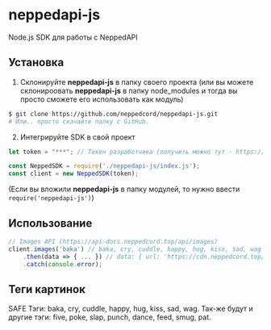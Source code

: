 # neppedapi-js
Node.js SDK для работы с NeppedAPI

## Установка
1. Склонируйте **neppedapi-js** в папку своего проекта 
(или вы можете склонироовать **neppedapi-js** в папку node_modules и тогда вы просто сможете его использовать как модуль)
```bash
$ git clone https://github.com/neppedcord/neppedapi-js.git
# Или.. просто скачайте папку с GitHub.
```
2. Интегрируйте SDK в свой проект
```js
let token = "***"; // Токен разработчика (получить можно тут - https://api-docs.neppedcord.top/start/auth)

const NeppedSDK = require('./neppedapi-js/index.js');
const client = new NeppedSDK(token);
```
(Если вы вложили **neppedapi-js** в папку модулей, то нужно ввести `require('neppedapi-js')`)

## Использование
```js
// Images API (https://api-docs.neppedcord.top/api/images)
client.images('baka') // baka, cry, cuddle, happy, hug, kiss, sad, wag
    .then(data => { ... }) // data: { url: 'https://cdn.neppedcord.top/content/baka/baka_038.gif' }
    .catch(console.error);
```

## Теги картинок
SAFE Тэги: baka, cry, cuddle, happy, hug, kiss, sad, wag.
Так-же будут и другие тэги: five, poke, slap, punch, dance, feed, smug, pat.

